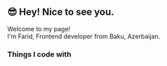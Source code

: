 ### <h2> 😎 Hey! Nice to see you. </h2>
</hr>
<p> Welcome to my page! </br>
I'm Farid, Frontend developer from  Baku, Azerbaijan. </p>

<h3>Things I code with </h3>


<!--
**faridguluzade/faridguluzade** is a ✨ _special_ ✨ repository because its `README.md` (this file) appears on your GitHub profile.

Here are some ideas to get you started:

- 🔭 I’m currently working on ...
- 🌱 I’m currently learning ...
- 👯 I’m looking to collaborate on ...
- 🤔 I’m looking for help with ...
- 💬 Ask me about ...
- 📫 How to reach me: ...
- 😄 Pronouns: ...
- ⚡ Fun fact: ...
-->

